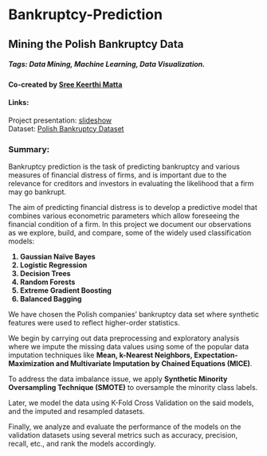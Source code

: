 # Bankruptcy-Prediction
## Mining the Polish Bankruptcy Data
##### Tags: Data Mining, Machine Learning, Data Visualization.

#### Co-created by [Sree Keerthi Matta](https://github.com/sreekmatta)

#### Links:   
Project presentation: [slideshow](https://1drv.ms/p/s!Ar1FVxllTqB6yWZl9iXqvFmmqU7H)   
Dataset: [Polish Bankruptcy Dataset](http://archive.ics.uci.edu/ml/datasets/Polish+companies+bankruptcy+data)   

### Summary:

Bankruptcy prediction is the task of predicting bankruptcy and various measures of financial distress of firms, and is important due to the relevance for creditors and investors in evaluating the likelihood that a firm may go bankrupt. 

The aim of predicting financial distress is to develop a predictive model that combines various econometric parameters which allow foreseeing the financial condition of a firm. In this project we document our observations as we explore, build, and compare, some of the widely used classification models:   

<b>
  
  1. Gaussian Naïve Bayes  
  2. Logistic Regression   
  3. Decision Trees   
  4. Random Forests   
  5. Extreme Gradient Boosting   
  6. Balanced Bagging 
</b> 

We have chosen the Polish companies’ bankruptcy data set where synthetic features were used to reflect higher-order statistics.  

We begin by carrying out data preprocessing and exploratory analysis where we impute the missing data values using some of the popular data imputation techniques like **Mean, k-Nearest Neighbors, Expectation-Maximization and Multivariate Imputation by Chained Equations (MICE)**.    

To address the data imbalance issue, we apply **Synthetic Minority Oversampling Technique (SMOTE)** to oversample the minority class labels. 

Later, we model the data using K-Fold Cross Validation on the said models, and the imputed and resampled datasets. 

Finally, we analyze and evaluate the performance of the models on the validation datasets using several metrics such as accuracy, precision, recall, etc., and rank the models accordingly. 
